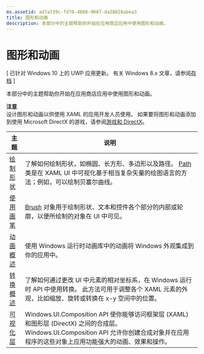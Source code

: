 ```yaml
---
ms.assetid: ad7a739c-fd70-4068-9007-da28028abea3
title: 图形和动画
description: 本部分中的主题帮助你开始在应用商店应用中使用图形和动画。
---
```

# 图形和动画

\[ 已针对 Windows 10 上的 UWP 应用更新。 有关 Windows 8.x 文章，请参阅[存档](http://go.microsoft.com/fwlink/p/?linkid=619132) \]

本部分中的主题帮助你开始在应用商店应用中使用图形和动画。

**注意**  
设计图形和动画以供使用 XAML 的应用开发人员使用。 如果要将图形和动画添加到使用 Microsoft DirectX 的游戏，请参阅[游戏和 DirectX](https://msdn.microsoft.com/library/windows/apps/Mt228375)。

 

| 主题 | 说明 |
|-------|-------------|
| [绘制形状](drawing-shapes.md) | 了解如何绘制形状，如椭圆、长方形、多边形以及路径。 [Path](https://msdn.microsoft.com/library/windows/apps/BR243355) 类是在 XAML UI 中可视化基于相当复杂矢量的绘图语言的方法；例如，可以绘制贝塞尔曲线。 |
| [使用画笔](using-brushes.md) | [Brush](https://msdn.microsoft.com/library/windows/apps/BR228076) 对象用于绘制形状、文本和控件各个部分的内部或轮廓，以便所绘制的对象在 UI 中可见。 |
| [动画概述](animations-overview.md) | 使用 Windows 运行时动画库中的动画将 Windows 外观集成到你的应用中。 |
| [转换概述](transforms-overview.md)  | 了解如何通过更改 UI 中元素的相对坐标系，在 Windows 运行时 API 中使用转换。 此方法可用于调整各个 XAML 元素的外观，比如缩放、旋转或转换在 x-y 空间中的位置。 |
| [可视化层](visual-layer.md) | Windows.UI.Composition API 使你能够访问框架层 (XAML) 和图形层 (DirectX) 之间的合成层。 Windows.UI.Composition API 允许你创建合成对象并在应用程序的这些对象上应用功能强大的动画、效果和操作。 |

 

 

 






<!--HONumber=Mar16_HO1-->


